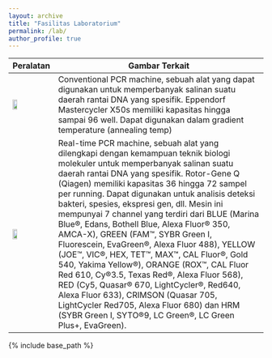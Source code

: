 ```yaml
---
layout: archive
title: "Fasilitas Laboratorium"
permalink: /lab/
author_profile: true
---
```


| Peralatan | Gambar Terkait |
| ------------------- | -------------- |
| <img src = "https://elsatur.brin.go.id/public/uploads/layanan_file/5587/gambar_layanan_8863.jpg" width = "35%"> | Conventional PCR machine, sebuah alat yang dapat digunakan untuk memperbanyak salinan suatu daerah rantai DNA yang spesifik. Eppendorf Mastercycler X50s memiliki kapasitas hingga sampai 96 well. Dapat digunakan dalam gradient temperature (annealing temp) |
| <img src = "https://elsatur.brin.go.id/public/uploads/layanan_file/5588/gambar_layanan_8865.jpg" width = "35%"> | Real-time PCR machine, sebuah alat yang dilengkapi dengan kemampuan teknik biologi molekuler untuk memperbanyak salinan suatu daerah rantai DNA yang spesifik. Rotor-Gene Q (Qiagen) memiliki kapasitas 36 hingga 72 sampel per running. Dapat digunakan untuk analisis deteksi bakteri, spesies, ekspresi gen, dll. Mesin ini mempunyai 7 channel yang terdiri dari BLUE (Marina Blue®, Edans, Bothell Blue, Alexa Fluor® 350, AMCA-X), GREEN (FAM™, SYBR Green I, Fluorescein, EvaGreen®, Alexa Fluor 488), YELLOW (JOE™, VIC®, HEX, TET™, MAX™, CAL Fluor®, Gold 540, Yakima Yellow®), ORANGE (ROX™, CAL Fluor Red 610, Cy®3.5, Texas Red®, Alexa Fluor 568), RED (Cy5, Quasar® 670, LightCycler®, Red640, Alexa Fluor 633), CRIMSON (Quasar 705, LightCycler Red705, Alexa Fluor 680) dan HRM (SYBR Green I, SYTO®9, LC Green®, LC Green Plus+, EvaGreen).|

{% include base_path %}


